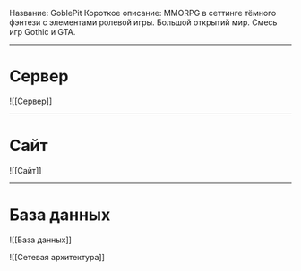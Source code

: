 Название: GoblePit
Короткое описание: MMORPG в сеттинге тёмного фэнтези с элементами ролевой игры. Большой открытий мир. Смесь игр Gothic и GTA.

---
# Сервер

![[Сервер]]

---
# Сайт 

![[Сайт]]

---

# База данных
![[База данных]]

![[Сетевая архитектура]]

